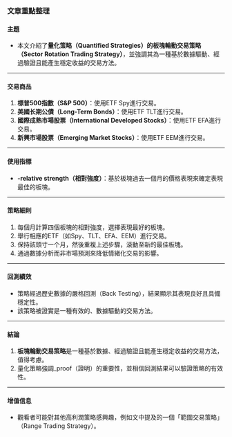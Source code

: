 ### 文章重點整理

#### 主題  
- 本文介紹了**量化策略（Quantified Strategies）**的**板塊輪動交易策略（Sector Rotation Trading Strategy）**，並強調其為一種基於數據驅動、經過驗證且能產生穩定收益的交易方法。

---

#### 交易商品  
1. **標普500指數（S&P 500）**：使用ETF Spy進行交易。  
2. **美國长期公債（Long-Term Bonds）**：使用ETF TLT進行交易。  
3. **國際成熟市場股票（International Developed Stocks）**：使用ETF EFA進行交易。  
4. **新興市場股票（Emerging Market Stocks）**：使用ETF EEM進行交易。

---

#### 使用指標  
- **-relative strength（相對強度）**：基於板塊過去一個月的價格表現來確定表現最佳的板塊。

---

#### 策略細則  
1. 每個月計算四個板塊的相對強度，選擇表現最好的板塊。  
2. 舉行相應的ETF（如Spy、TLT、EFA、EEM）進行交易。  
3. 保持該頭寸一个月，然後重複上述步驟，滾動至新的最佳板塊。  
4. 通過數據分析而非市場預測來降低情緒化交易的影響。

---

#### 回測績效  
- 策略經過歷史數據的嚴格回測（Back Testing），結果顯示其表現良好且具備穩定性。  
- 該策略被證實是一種有效的、數據驅動的交易方法。

---

#### 結論  
1. **板塊輪動交易策略**是一種基於數據、經過驗證且能產生穩定收益的交易方法，值得考慮。  
2. 量化策略強調_proof（證明）的重要性，並相信回測結果可以驗證策略的有效性。  

---

#### 增值信息  
- 觀看者可能對其他高利潤策略感興趣，例如文中提及的一個「範圍交易策略」（Range Trading Strategy）。
